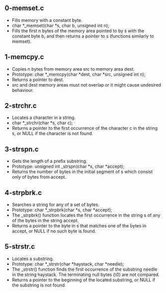 ## 0-memset.c
- Fills memory with a constant byte.
- char *_memset(char *s, char b, unsigned int n);
- Fills the first n bytes of the memory area pointed to by s with the constant
byte b, and then returns a pointer to s (functions similarly to memset).
## 1-memcpy.c
- Copies n bytes from memory area src to memory area dest.
- Prototype: char *_memcpy(char *dest, char *src, unsigned int n);
- Returns a pointer to dest.
- src and dest memory areas must not overlap or it might cause undesired
behaviour.
## 2-strchr.c
- Locates a character in a string.
- char *_strchr(char *s, char c);
- Returns a pointer to the first occurrence of the character c in the string s,
or NULL if the character is not found.
## 3-strspn.c
- Gets the length of a prefix substring.
- Prototype: unsigned int _strspn(char *s, char *accept);
- Returns the number of bytes in the initial segment of s which consist only of
bytes from accept.
## 4-strpbrk.c
- Searches a string for any of a set of bytes.
- Prototype: char *_strpbrk(char *s, char *accept);
- The _strpbrk() function locates the first occurrence in the string s of any of
the bytes in the string accept.
- Returns a pointer to the byte in s that matches one of the bytes in accept, or
NULL if no such byte is found.
## 5-strstr.c
- Locates a substring.
- Prototype: char *_strstr(char *haystack, char *needle);
- The _strstr() function finds the first occurrence of the substring needle in
the string haystack. The terminating null bytes (\0) are not compared.
- Returns a pointer to the beginning of the located substring, or NULL if the
substring is not found.
